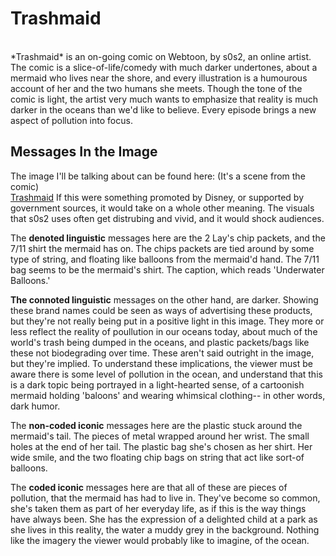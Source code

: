 

# Trashmaid
<br />
*Trashmaid* is an on-going comic on Webtoon, by s0s2, an online artist.
<br />
The comic is a slice-of-life/comedy with much darker undertones, about a mermaid who lives near the shore, and every illustration is a humourous account of her and the two humans she meets. Though the tone of the comic is light, the artist very much wants to emphasize that reality is much darker in the oceans than we'd like to believe. Every episode brings a new aspect of pollution into focus.

## Messages In the Image
The image I'll be talking about can be found here: (It's a scene from the comic) <br />
[Trashmaid](https://www.instagram.com/p/BzQKbIgBZgb/)
If this were something promoted by Disney, or supported by government sources, it would take on a whole other meaning. The visuals that s0s2 uses often get distrubing and vivid, and it would shock audiences.

The **denoted linguistic** messages here are the 2 Lay's chip packets, and the 7/11 shirt the mermaid has on. The chips packets are tied around by some type of string, and floating like balloons from the mermaid'd hand. The 7/11 bag seems to be the mermaid's shirt. The caption, which reads 'Underwater Balloons.'

**The connoted linguistic** messages on the other hand, are darker.
Showing these brand names could be seen as ways of advertising these products, but they're not really being put in a positive light in this image. They more or less reflect the reality of poullution in our oceans today, about much of the world's trash being dumped in the oceans, and plastic packets/bags like these not biodegrading over time. These aren't said outright in the image, but they're implied. To understand these implications, the viewer must be aware there is some level of pollution in the ocean, and understand that this is a dark topic being portrayed in a light-hearted sense, of a cartoonish mermaid holding 'baloons' and wearing whimsical clothing-- in other words, dark humor.

The **non-coded iconic** messages here are the plastic stuck around the mermaid's tail. The pieces of metal wrapped around her wrist. The small holes at the end of her tail. The plastic bag she's chosen as her shirt. Her wide smile, and the two floating chip bags on string that act like sort-of balloons.

The **coded iconic** messages here are that all of these are pieces of pollution, that the mermaid has had to live in. They've become so common, she's taken them as part of her everyday life, as if this is the way things have always been. She has the expression of a delighted child at a park as she lives in this reality, the water a muddy grey in the background. Nothing like the imagery the viewer would probably like to imagine, of the ocean.
